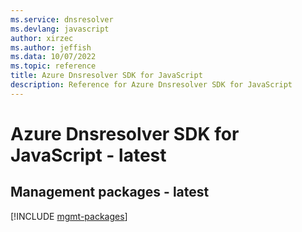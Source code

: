 ```yaml
---
ms.service: dnsresolver
ms.devlang: javascript
author: xirzec
ms.author: jeffish
ms.data: 10/07/2022
ms.topic: reference
title: Azure Dnsresolver SDK for JavaScript
description: Reference for Azure Dnsresolver SDK for JavaScript
---
```

# Azure Dnsresolver SDK for JavaScript - latest

## Management packages - latest
[!INCLUDE [mgmt-packages](dnsresolver-mgmt-index.md)]